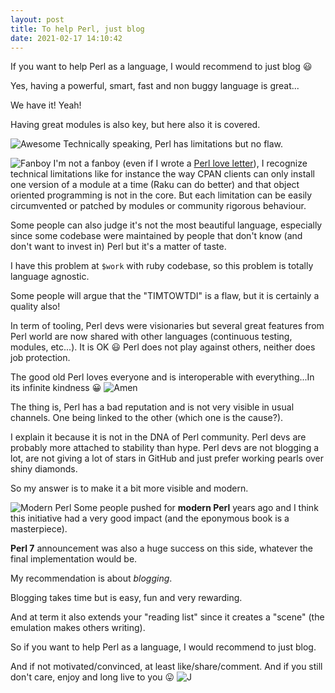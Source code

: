 ```yaml
---
layout: post
title: To help Perl, just blog
date: 2021-02-17 14:10:42
---
```

If you want to help Perl as a language, I would recommend to just blog :smiley:

Yes, having a powerful, smart, fast and non buggy language is great...

We have it! Yeah!

Having great modules is also key, but here also it is covered.

![Awesome](images/1uwpdbunwe6u1wa1pmg4.jpeg)
Technically speaking, Perl has limitations but no flaw.

![Fanboy](images/fvpq9cuzw8afn0phzisg.jpeg)
I'm not a fanboy (even if I wrote a [Perl love letter](https://dev.to/thibaultduponchelle/a-perl-love-letter-20jj)), I recognize technical limitations like for instance the way CPAN clients can only install one version of a module at a time (Raku can do better) and that object oriented programming is not in the core. But each limitation can be easily circumvented or patched by modules or community rigorous behaviour. 

Some people can also judge it's not the most beautiful language, especially since some codebase were maintained by people that don't know (and don't want to invest in) Perl but it's a matter of taste.

I have this problem at `$work` with ruby codebase, so this problem is totally language agnostic.

Some people will argue that the "TIMTOWTDI" is a flaw, but it is certainly a quality also!

In term of tooling, Perl devs were visionaries but several great features from Perl world are now shared with other languages (continuous testing, modules, etc...). It is OK :smiley: Perl does not play against others, neither does job protection. 

The good old Perl loves everyone and is interoperable with everything...In its infinite kindness :grinning:
![Amen](images/hjzfz1zihw0om9dtdxq5.jpeg)


The thing is, Perl has a bad reputation and is not very visible in usual channels. One being linked to the other (which one is the cause?).

I explain it because it is not in the DNA of Perl community. 
Perl devs are probably more attached to stability than hype.
Perl devs are not blogging a lot, are not giving a lot of stars in GitHub and just prefer working pearls over shiny diamonds.

So my answer is to make it a bit more visible and modern.

![Modern Perl](images/8tlyxtqooqto94krejwo.jpeg)
Some people pushed for **modern Perl** years ago and I think this initiative had a very good impact (and the eponymous book is a masterpiece).


**Perl 7** announcement was also a huge success on this side, whatever the final implementation would be.

My recommendation is about *blogging*.

Blogging takes time but is easy, fun and very rewarding.

And at term it also extends your "reading list" since it creates a "scene" (the emulation makes others writing).

So if you want to help Perl as a language, I would recommend to just blog.

And if not motivated/convinced, at least like/share/comment.
And if you still don't care, enjoy and long live to you :stuck_out_tongue:
![J](images/dbv7akuit6fu6bpk0em2.jpeg)